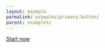 ```yaml
---
layout: example
permalink: examples/primary-button/
parent: examples/
---
```



<a class="button primary" title="Claim Child Benefit" href="#" data-gtm="signpost">
    <span class="link-text">
        Start now
    </span>
</a>